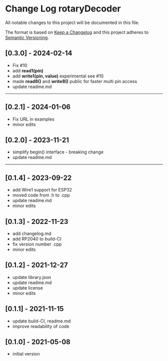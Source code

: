 # Change Log rotaryDecoder

All notable changes to this project will be documented in this file.

The format is based on [Keep a Changelog](http://keepachangelog.com/)
and this project adheres to [Semantic Versioning](http://semver.org/).


## [0.3.0] - 2024-02-14
- Fix #10
- add **read1(pin)**
- add **write1(pin, value)** experimental see #10
- made **read8()** and **write8()** public for faster multi pin access
- update readme.md

----

## [0.2.1] - 2024-01-06
- Fix URL in examples
- minor edits


## [0.2.0] - 2023-11-21
- simplify begin() interface - breaking change
- update readme.md

----

## [0.1.4] - 2023-09-22
- add Wire1 support for ESP32
- moved code from .h to .cpp
- update readme.md
- minor edits

## [0.1.3] - 2022-11-23
- add changelog.md
- add RP2040 to build-CI
- fix version number .cpp
- minor edits

## [0.1.2] - 2021-12-27
- update library.json
- update readme.md
- update license
- minor edits

## [0.1.1] - 2021-11-15
- update build-CI, readme.md
- improve readability of code

## [0.1.0] - 2021-05-08
- initial version


